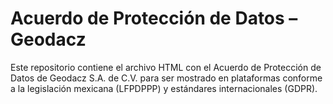 # Acuerdo de Protección de Datos – Geodacz

Este repositorio contiene el archivo HTML con el Acuerdo de Protección de Datos de Geodacz S.A. de C.V. para ser mostrado en plataformas conforme a la legislación mexicana (LFPDPPP) y estándares internacionales (GDPR).
